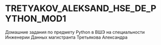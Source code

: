 # TRETYAKOV_ALEKSAND_HSE_DE_PYTHON_MOD1
Домашние задания по предмету Python в ВШЭ на специальности Инженерии Данных магистранта Третьякова Александра
